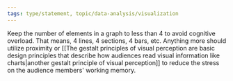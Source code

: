```yaml
---
tags: type/statement, topic/data-analysis/visualization
---
```

Keep the number of elements in a graph to less than 4 to avoid cognitive overload.
That means, 4 lines, 4 sections, 4 bars, etc. Anything more should utilize proximity or [[The gestalt principles of visual perception are basic design principles that describe how audiences read visual information like charts|another gestalt principle of visual perception]] to reduce the stress on the audience members' working memory. 